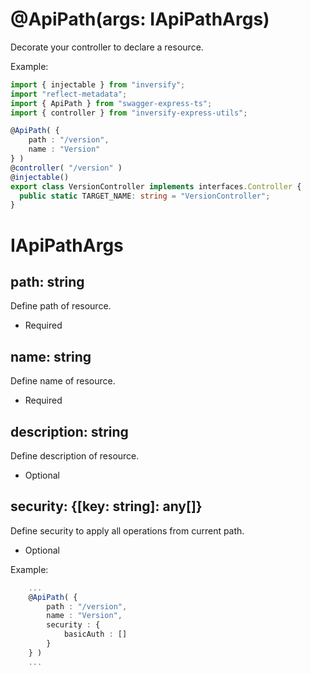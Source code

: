 # @ApiPath(args: IApiPathArgs)

Decorate your controller to declare a resource.

Example:

```ts
import { injectable } from "inversify";
import "reflect-metadata";
import { ApiPath } from "swagger-express-ts";
import { controller } from "inversify-express-utils";

@ApiPath( {
    path : "/version",
    name : "Version"
} )
@controller( "/version" )
@injectable()
export class VersionController implements interfaces.Controller {
  public static TARGET_NAME: string = "VersionController";
}
```

# IApiPathArgs

## path: string
Define path of resource.
- Required

## name: string
Define name of resource.
- Required

## description: string
Define description of resource.
- Optional

## security: {[key: string]: any[]}
Define security to apply all operations from current path.
- Optional

Example:

```ts
    ...
    @ApiPath( {
        path : "/version",
        name : "Version",
        security : {
            basicAuth : []
        }
    } )
    ...
```